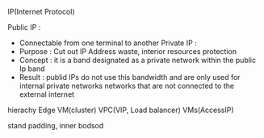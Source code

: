 
IP(Internet Protocol)

Public  IP : 
- Connectable from one terminal to another 
Private IP :
- Purpose : Cut out IP Address waste, interior resources protection
- Concept  : it is a band designated as a private network within the public Ip band  
- Result : publid IPs do not use this bandwidth and are only used for internal private 
  networks networks that are not connected to the external internet




 hierachy 
 Edge VM(cluster)
 VPC(VIP, Load balancer)
 VMs(AccessIP)


stand 
padding,
inner 
bodsod 
